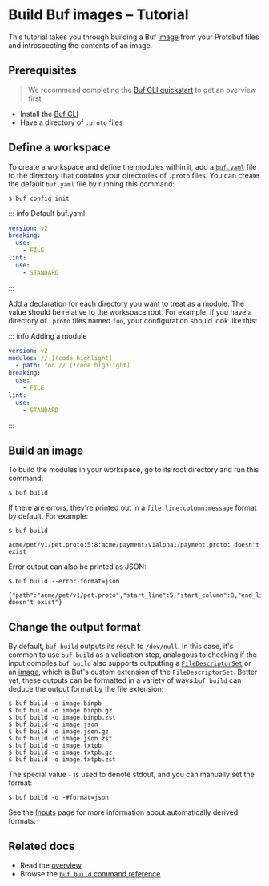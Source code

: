 # Build Buf images – Tutorial

This tutorial takes you through building a Buf [image](../../reference/images/) from your Protobuf files and introspecting the contents of an image.

## Prerequisites

> We recommend completing the [Buf CLI quickstart](../../cli/quickstart/) to get an overview first.

- Install the [Buf CLI](../../cli/installation/)
- Have a directory of `.proto` files

## Define a workspace

To create a workspace and define the modules within it, add a [`buf.yaml`](../../configuration/v2/buf-yaml/) file to the directory that contains your directories of `.proto` files. You can create the default `buf.yaml` file by running this command:

```console
$ buf config init
```

::: info Default buf.yaml

```yaml
version: v2
breaking:
  use:
    - FILE
lint:
  use:
    - STANDARD
```

:::

Add a declaration for each directory you want to treat as a [module](../../concepts/modules-workspaces/). The value should be relative to the workspace root. For example, if you have a directory of `.proto` files named `foo`, your configuration should look like this:

::: info Adding a module

```yaml
version: v2
modules: // [!code highlight]
  - path: foo // [!code highlight]
breaking:
  use:
    - FILE
lint:
  use:
    - STANDARD
```

:::

## Build an image

To build the modules in your workspace, go to its root directory and run this command:

```console
$ buf build
```

If there are errors, they're printed out in a `file:line:column:message` format by default. For example:

```console
$ buf build

acme/pet/v1/pet.proto:5:8:acme/payment/v1alpha1/payment.proto: doesn't exist
```

Error output can also be printed as JSON:

```console
$ buf build --error-format=json

{"path":"acme/pet/v1/pet.proto","start_line":5,"start_column":8,"end_line":5,"end_column":8,"type":"COMPILE","message":"acme/payment/v1alpha1/payment.proto: doesn't exist"}
```

## Change the output format

By default, `buf build` outputs its result to `/dev/null`. In this case, it's common to use `buf build` as a validation step, analogous to checking if the input compiles.`buf build` also supports outputting a [`FileDescriptorSet`](https://github.com/protocolbuffers/protobuf/blob/main/src/google/protobuf/descriptor.proto) or an [image](../../reference/images/), which is Buf's custom extension of the `FileDescriptorSet`. Better yet, these outputs can be formatted in a variety of ways.`buf build` can deduce the output format by the file extension:

```console
$ buf build -o image.binpb
$ buf build -o image.binpb.gz
$ buf build -o image.binpb.zst
$ buf build -o image.json
$ buf build -o image.json.gz
$ buf build -o image.json.zst
$ buf build -o image.txtpb
$ buf build -o image.txtpb.gz
$ buf build -o image.txtpb.zst
```

The special value `-` is used to denote stdout, and you can manually set the format:

```console
$ buf build -o -#format=json
```

See the [Inputs](../../reference/inputs/#automatically-derived-formats) page for more information about automatically derived formats.

## Related docs

- Read the [overview](../overview/)
- Browse the [`buf build` command reference](../../reference/cli/buf/build/)
